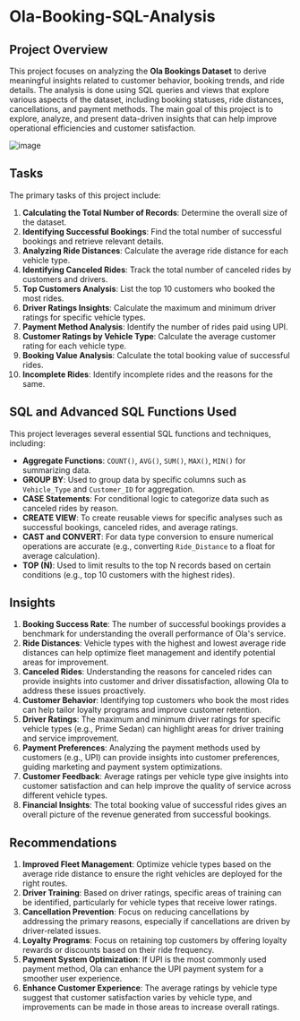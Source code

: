 # Ola-Booking-SQL-Analysis
## Project Overview

This project focuses on analyzing the **Ola Bookings Dataset** to derive meaningful insights related to customer behavior, booking trends, and ride details. The analysis is done using SQL queries and views that explore various aspects of the dataset, including booking statuses, ride distances, cancellations, and payment methods. The main goal of this project is to explore, analyze, and present data-driven insights that can help improve operational efficiencies and customer satisfaction.

![image](https://github.com/user-attachments/assets/ab8ec42f-0e9a-457b-bb1b-a403b2f04fe0)


## Tasks

The primary tasks of this project include:

1. **Calculating the Total Number of Records**: Determine the overall size of the dataset.
2. **Identifying Successful Bookings**: Find the total number of successful bookings and retrieve relevant details.
3. **Analyzing Ride Distances**: Calculate the average ride distance for each vehicle type.
4. **Identifying Canceled Rides**: Track the total number of canceled rides by customers and drivers.
5. **Top Customers Analysis**: List the top 10 customers who booked the most rides.
6. **Driver Ratings Insights**: Calculate the maximum and minimum driver ratings for specific vehicle types.
7. **Payment Method Analysis**: Identify the number of rides paid using UPI.
8. **Customer Ratings by Vehicle Type**: Calculate the average customer rating for each vehicle type.
9. **Booking Value Analysis**: Calculate the total booking value of successful rides.
10. **Incomplete Rides**: Identify incomplete rides and the reasons for the same.

## SQL and Advanced SQL Functions Used

This project leverages several essential SQL functions and techniques, including:

- **Aggregate Functions**: `COUNT()`, `AVG()`, `SUM()`, `MAX()`, `MIN()` for summarizing data.
- **GROUP BY**: Used to group data by specific columns such as `Vehicle_Type` and `Customer_ID` for aggregation.
- **CASE Statements**: For conditional logic to categorize data such as canceled rides by reason.
- **CREATE VIEW**: To create reusable views for specific analyses such as successful bookings, canceled rides, and average ratings.
- **CAST and CONVERT**: For data type conversion to ensure numerical operations are accurate (e.g., converting `Ride_Distance` to a float for average calculation).
- **TOP (N)**: Used to limit results to the top N records based on certain conditions (e.g., top 10 customers with the highest rides).

## Insights

1. **Booking Success Rate**: The number of successful bookings provides a benchmark for understanding the overall performance of Ola's service.
2. **Ride Distances**: Vehicle types with the highest and lowest average ride distances can help optimize fleet management and identify potential areas for improvement.
3. **Canceled Rides**: Understanding the reasons for canceled rides can provide insights into customer and driver dissatisfaction, allowing Ola to address these issues proactively.
4. **Customer Behavior**: Identifying top customers who book the most rides can help tailor loyalty programs and improve customer retention.
5. **Driver Ratings**: The maximum and minimum driver ratings for specific vehicle types (e.g., Prime Sedan) can highlight areas for driver training and service improvement.
6. **Payment Preferences**: Analyzing the payment methods used by customers (e.g., UPI) can provide insights into customer preferences, guiding marketing and payment system optimizations.
7. **Customer Feedback**: Average ratings per vehicle type give insights into customer satisfaction and can help improve the quality of service across different vehicle types.
8. **Financial Insights**: The total booking value of successful rides gives an overall picture of the revenue generated from successful bookings.

## Recommendations

1. **Improved Fleet Management**: Optimize vehicle types based on the average ride distance to ensure the right vehicles are deployed for the right routes.
2. **Driver Training**: Based on driver ratings, specific areas of training can be identified, particularly for vehicle types that receive lower ratings.
3. **Cancellation Prevention**: Focus on reducing cancellations by addressing the primary reasons, especially if cancellations are driven by driver-related issues.
4. **Loyalty Programs**: Focus on retaining top customers by offering loyalty rewards or discounts based on their ride frequency.
5. **Payment System Optimization**: If UPI is the most commonly used payment method, Ola can enhance the UPI payment system for a smoother user experience.
6. **Enhance Customer Experience**: The average ratings by vehicle type suggest that customer satisfaction varies by vehicle type, and improvements can be made in those areas to increase overall ratings.
